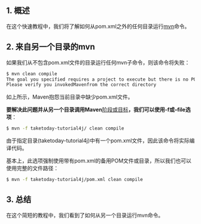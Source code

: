 ## 1. 概述

在这个快速教程中，我们将了解如何从pom.xml之外的任何目录运行[mvn](https://www.baeldung.com/maven)命令。

## 2. 来自另一个目录的mvn

如果我们从不包含pom.xml文件的目录运行任何mvn子命令，则该命令将失败：

```bash
$ mvn clean compile
The goal you specified requires a project to execute but there is no POM in this directory.
Please verify you invokedMavenfrom the correct directory
```

如上所示，Maven抱怨当前目录中缺少pom.xml文件。

**要解决此问题并从另一个目录调用Maven**[阶段或目标](https://www.baeldung.com/maven-goals-phases)**，我们可以使用-f或–file选项**：

```bash
$ mvn -f taketoday-tutorial4j/ clean compile
```

由于指定目录(taketoday-tutorial4j)中有一个pom.xml文件，因此该命令将实际编译代码。

基本上，此选项强制使用带有pom.xml的备用POM文件或目录，所以我们也可以使用完整的文件路径：

```bash
$ mvn -f taketoday-tutorial4j/pom.xml clean compile
```

## 3. 总结

在这个简短的教程中，我们看到了如何从另一个目录运行mvn命令。